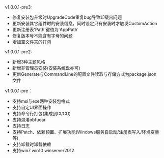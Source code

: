 v1.0.0.1-pre3:
- 修复安装包升级时UpgradeCode重复bug导致卸载出问题
- 更新安装其它组件时的安装信息，同时设定只有安装时才触发CustomAction
- 更新注册表'Path'键值为'AppPath'
- 修复版本号不能含有字母的问题
- 增加空文件夹的打包

v1.0.0.1-pre2:
- 新增3种主题风格
- 新增非管理员安装(安装系统盘亦可)
- 更新Generate与CommandLine的配置文件读取与存储方式为package.json文件


v1.0.0.1-pre：
- 支持msi与exe两种安装包格式
- 支持自定UI界面操作
- 支持命令行打包(集成到CI/CD)
- 支持混淆obfucar
- 支持日志
- 支持Patch、依赖预置、扩展功能(Windows服务自启动/注册表写入/环境变量等)
- 支持卸载时卸载依赖
- 支持win7 win10 winserver2012